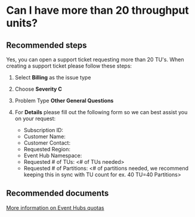 <properties 
	pageTitle="Can I have more than 20 throughput units?" 
	description="Can I have more than 20 throughput units?" 
	service="microsoft.eventhub"
	resource="namespaces"
	authors="justinconway"
	displayOrder="4"
	selfHelpType="resource"
	supportTopicIds=""
	resourceTags=""	
	productPesIds=""
	cloudEnvironments="MoonCake" 
	articleId="76f7d460-e696-489b-8a36-61fa09fa9f06"
	ownershipId="AzureMessaging_Common"
/>

# Can I have more than 20 throughput units? 

## **Recommended steps**
Yes, you can open a support ticket requesting more than 20 TU's. When creating a support ticket please follow these steps:

1.	Select **Billing** as the issue type
2.	Choose **Severity C**
3.	Problem Type **Other General Questions**
4.	For **Details** please fill out the following form so we can best assist you on your request: 

	- Subscription ID: <Sub GUID that was used to create the Event Hub you want to increase>
	- Customer Name: <Enter Your Name in case we need to contact you>
	- Customer Contact: <Provide an email in case we need to contact you>
	- Requested Region: <Region that the Event Hub is located in>
	- Event Hub Namespace: <Namespace>
	- Requested # of TUs: <# of TUs needed>
	- Requested # of Partitions: <# of partitions needed, we recommend keeping this in sync with TU count for ex. 40 TU=40 Partitions>

## **Recommended documents**
[More information on Event Hubs quotas](https://docs.azure.cn/event-hubs/event-hubs-quotas)<br>
